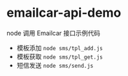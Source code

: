 # emailcar-api-demo

node 调用 Emailcar 接口示例代码

- 模板添加 `node sms/tpl_add.js`
- 模板获取 `node sms/tpl_get.js`
- 短信发送 `node sms/send.js`
